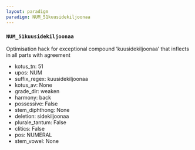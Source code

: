 ```yaml
---
layout: paradigm
paradigm: NUM_51kuusidekiljoonaa
---
```

### ` NUM_51kuusidekiljoonaa `

Optimisation hack for exceptional compound ’kuusidekiljoonaa’ that inflects in all parts with agreement
* kotus_tn: 51
* upos: NUM
* suffix_regex: kuusidekiljoonaa
* kotus_av: None
* grade_dir: weaken
* harmony: back
* possessive: False
* stem_diphthong: None
* deletion: sidekiljoonaa
* plurale_tantum: False
* clitics: False
* pos: NUMERAL
* stem_vowel: None
